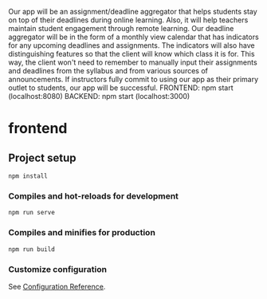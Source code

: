Our app will be an assignment/deadline aggregator that helps students stay on top of their deadlines during online learning. 
Also, it will help teachers maintain student engagement through remote learning. Our deadline aggregator will be in the form of a monthly view calendar that has indicators for any upcoming deadlines and assignments. 
The indicators will also have distinguishing features so that the client will know which class it is for. This way, the client won't need to remember to manually input their assignments and deadlines from the syllabus and from various sources of announcements.
If instructors fully commit to using our app as their primary outlet to students, our app will be successful.
FRONTEND: npm start (localhost:8080)
BACKEND: npm start (localhost:3000)
# frontend

## Project setup
```
npm install
```

### Compiles and hot-reloads for development
```
npm run serve
```

### Compiles and minifies for production
```
npm run build
```

### Customize configuration
See [Configuration Reference](https://cli.vuejs.org/config/).
